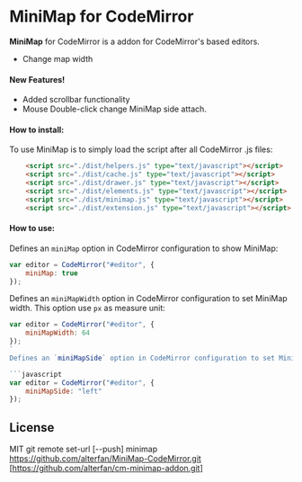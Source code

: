 # MiniMap for CodeMirror

**MiniMap** for CodeMirror is a addon for CodeMirror's based editors.

-   Change map width

#### New Features!
-   Added scrollbar functionality
-   Mouse Double-click change MiniMap side attach.

#### How to install:

To use MiniMap is to simply load the script after all CodeMirror .js files:

```html
    <script src="./dist/helpers.js" type="text/javascript"></script>
    <script src="./dist/cache.js" type="text/javascript"></script>
    <script src="./dist/drawer.js" type="text/javascript"></script>
    <script src="./dist/elements.js" type="text/javascript"></script>
    <script src="./dist/minimap.js" type="text/javascript"></script>
    <script src="./dist/extension.js" type="text/javascript"></script>
```

#### How to use:

Defines an `miniMap` option in CodeMirror configuration to show MiniMap:

```javascript
var editor = CodeMirror("#editor", {
	miniMap: true
});
```

Defines an `miniMapWidth` option in CodeMirror configuration to set MiniMap width. This option use `px` as measure unit:

```javascript
var editor = CodeMirror("#editor", {
	miniMapWidth: 64
});
`
Defines an `miniMapSide` option in CodeMirror configuration to set MiniMap side. This option use `left/right` :

```javascript
var editor = CodeMirror("#editor", {
	miniMapSide: "left"
});
```

## License

MIT
git remote set-url [--push] minimap https://github.com/alterfan/MiniMap-CodeMirror.git [https://github.com/alterfan/cm-minimap-addon.git]